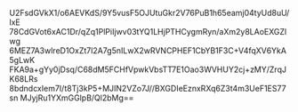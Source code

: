 U2FsdGVkX1/o6AEVKdS/9Y5vusF5OJUtuGkr2V76PuB1h65eamj04tyUd8uU/lxE
78CdGVot6xAC1Dr/qZq1PlPiIjwv03tYQ1LHjPTHCygmRyn/aXm2y8LAoEXGZlwg
6MEZ7A3wlreD1OxZt7l2A7g5nILwX2wRVNCPHEF1CbYB1F3C+V4fqXV6YkA5gLwK
FKA9a+gYy0jDsq/C68dM5FCHfVpwkVbsTT7E1Oao3WVHUY2cj+zMY/ZrqJK68LRs
8bdndcxIem7I/t8Tj3kP5+MJIN2VZo7J//BXGDIeEznxRXq6Z3t4m3UeF1ES77sn
MJyjRu1YXmGGlpB/Ql2bMg==
